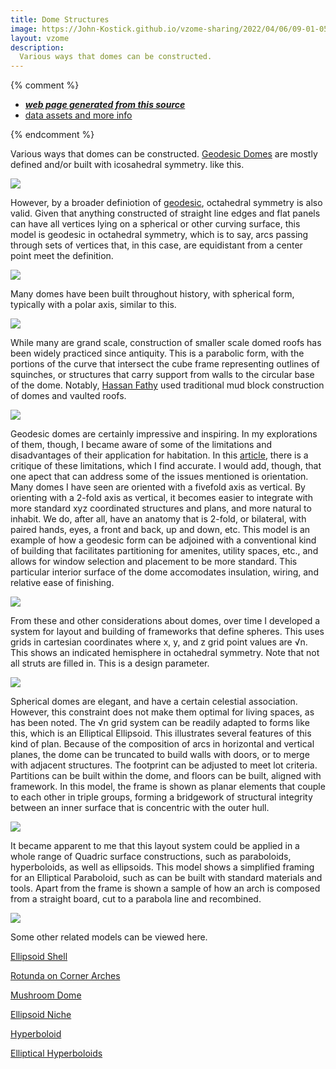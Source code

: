 ```yaml
---
title: Dome Structures
image: https://John-Kostick.github.io/vzome-sharing/2022/04/06/09-01-05-30-gon-field-geodesicvZome/30-gon-field-geodesicvZome.png
layout: vzome
description:
  Various ways that domes can be constructed. 
---
```


{% comment %}
 - [***web page generated from this source***][post]
 - [data assets and more info][github]

[post]: <https://John-Kostick.github.io/vzome-sharing/2022/04/06/30-gon-field-geodesicvZome-09-01-05.html>
[github]: <https://github.com/John-Kostick/vzome-sharing/tree/main/2022/04/06/09-01-05-30-gon-field-geodesicvZome/>
{% endcomment %}

  Various ways that domes can be constructed. [Geodesic Domes](https://en.wikipedia.org/wiki/Geodesic_dome) are mostly defined and/or built with icosahedral symmetry. like this.

<vzome-viewer style="width: 100%; height: 100vh;"
       src="https://John-Kostick.github.io/vzome-sharing/2022/04/06/09-01-05-30-gon-field-geodesicvZome/30-gon-field-geodesicvZome.vZome" >
  <img src="https://John-Kostick.github.io/vzome-sharing/2022/04/06/09-01-05-30-gon-field-geodesicvZome/30-gon-field-geodesicvZome.png" />
</vzome-viewer>

 However, by a broader definiotion of [geodesic](https://www.lexico.com/en/definition/geodesic), octahedral symmetry is also valid.  Given that anything constructed of straight line edges and flat panels can have all vertices lying on a spherical or other curving surface, this model is geodesic in octahedral symmetry, which is to say, arcs passing through sets of vertices that, in this case, are equidistant from a center point meet the definition.  
  
<vzome-viewer style="width: 100%; height: 65vh;"
       src="https://John-Kostick.github.io/vzome-sharing/2022/03/15/12-18-15-60-gon field-Octahedral-Dome/60-gon field-Octahedral-Dome.vZome" >
  <img src="https://John-Kostick.github.io/vzome-sharing/2022/03/15/12-18-15-60-gon field-Octahedral-Dome/60-gon field-Octahedral-Dome.png" />
</vzome-viewer>

Many domes have been built throughout history, with spherical form, typically with a polar axis, similar to this.

<vzome-viewer style="width: 100%; height: 65vh;"
       src="https://John-Kostick.github.io/vzome-sharing/2022/03/16/11-57-40-32-gon-octa-sphere-3vZome/32-gon-octa-sphere-3vZome.vZome" >
  <img src="https://John-Kostick.github.io/vzome-sharing/2022/03/16/11-57-40-32-gon-octa-sphere-3vZome/32-gon-octa-sphere-3vZome.png" />
</vzome-viewer>

While many are grand scale, construction of smaller scale domed roofs has been widely practiced since antiquity.  This is a parabolic form, with the portions of the curve that intersect the cube frame representing outlines of squinches, or structures that carry support from walls to the circular base  of the dome.  Notably, [Hassan Fathy](https://en.wikipedia.org/wiki/Hassan_Fathy) used traditional mud block construction of domes and vaulted roofs.

<vzome-viewer style="width: 100%; height: 65vh;"
       src="https://John-Kostick.github.io/vzome-sharing/2022/03/21/12-50-59-60-gon field-Paraboloid dome/60-gon field-Paraboloid dome.vZome" >
  <img src="https://John-Kostick.github.io/vzome-sharing/2022/03/21/12-50-59-60-gon field-Paraboloid dome/60-gon field-Paraboloid dome.png" />
</vzome-viewer>

Geodesic domes are certainly impressive and inspiring.  In my explorations of them, though, I became aware of some of the limitations and disadvantages of their application for habitation.  In this [article](https://en.wikipedia.org/wiki/Geodesic_dome), there is a critique of these limitations, which I find accurate.  I would add, though, that one apect that can address some of the issues mentioned is orientation.  Many domes I have seen are oriented with a fivefold axis as vertical.  By orienting with a 2-fold axis as vertical, it becomes easier to integrate  with more standard xyz coordinated structures and plans, and more natural to inhabit.  We do, after all, have an anatomy that is 2-fold, or bilateral, with paired hands, eyes, a front and back, up and down, etc.  This model is an example of how a geodesic form can be adjoined with a conventional kind of building that facilitates partitioning for amenites, utility spaces, etc., and allows for window selection and placement to be more standard.  This particular interior surface of the dome accomodates insulation, wiring, and relative ease of finishing.  

<vzome-viewer style="width: 100%; height: 65vh;"
       src="https://John-Kostick.github.io/vzome-sharing/2022/02/12/20-13-26-Geodesic-on-cube-vZome/Geodesic-on-cube-vZome.vZome" >
  <img src="https://John-Kostick.github.io/vzome-sharing/2022/02/12/20-13-26-Geodesic-on-cube-vZome/Geodesic-on-cube-vZome.png" />
</vzome-viewer>

From these and other considerations about domes, over time I developed a system for layout and building of frameworks that define spheres.  This uses grids in cartesian coordinates where x, y, and z grid point values are √n.  This shows an indicated hemisphere in octahedral symmetry.  Note that not all struts are filled in.  This is a design parameter.

<vzome-viewer style="width: 100%; height: 65vh;"
       src="https://John-Kostick.github.io/vzome-sharing/2022/04/06/13-22-19-Spherical-Octant/Spherical-Octant.vZome" >
  <img src="https://John-Kostick.github.io/vzome-sharing/2022/04/06/13-22-19-Spherical-Octant/Spherical-Octant.png" />
</vzome-viewer>

Spherical domes are elegant, and have a certain celestial association.  However, this constraint does not make them optimal for living spaces, as has been noted.  The √n grid system can be readily adapted to forms like this, which is an Elliptical Ellipsoid.  This illustrates several features of this kind of plan.  Because of the composition of arcs in horizontal and vertical planes, the dome can be truncated to build walls with doors, or to merge with adjacent structures.  The footprint can be adjusted to meet lot criteria.  Partitions can be built within the dome, and floors can be built, aligned with framework.  In this model, the frame is shown as planar elements that couple to each other in triple groups, forming a bridgework of structural integrity between an inner surface that is concentric with the outer hull.  

<vzome-viewer style="width: 100%; height: 65vh;"
       src="https://John-Kostick.github.io/vzome-sharing/2022/04/06/13-47-57-Elliptical-EllipsoidvZome/Elliptical-EllipsoidvZome.vZome" >
  <img src="https://John-Kostick.github.io/vzome-sharing/2022/04/06/13-47-57-Elliptical-EllipsoidvZome/Elliptical-EllipsoidvZome.png" />
</vzome-viewer>

It became apparent to me that this layout system could be applied in a whole range of Quadric surface constructions, such as paraboloids, hyperboloids, as well as ellipsoids.  This model shows a simplified framing for an Elliptical Paraboloid, such as can be built with standard materials and tools. Apart from the frame is shown a sample of how an arch is composed from a straight board, cut to a parabola line and recombined.  

<vzome-viewer style="width: 100%; height: 65vh;"
       src="https://John-Kostick.github.io/vzome-sharing/2022/04/06/14-16-20-Elliptical-Paraboloid-Frame-2/Elliptical-Paraboloid-Frame-2.vZome" >
  <img src="https://John-Kostick.github.io/vzome-sharing/2022/04/06/14-16-20-Elliptical-Paraboloid-Frame-2/Elliptical-Paraboloid-Frame-2.png" />
</vzome-viewer>

Some other related models can be viewed here.

[Ellipsoid Shell](https://skfb.ly/opoGE)

[Rotunda on Corner Arches](https://skfb.ly/ooIwO)

[Mushroom Dome](https://skfb.ly/o7799)

[Ellipsoid Niche](https://skfb.ly/ooNKL)

[Hyperboloid](https://skfb.ly/ooIUX)

[Elliptical Hyperboloids](https://skfb.ly/ooM6y)
